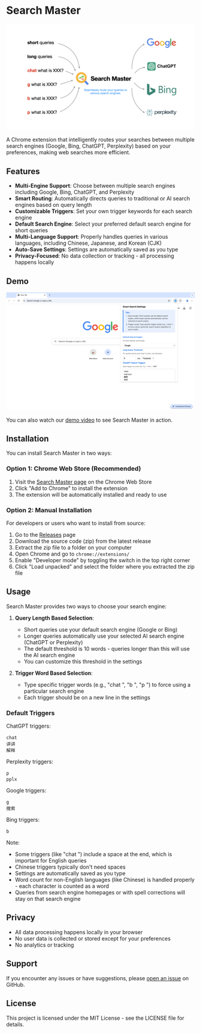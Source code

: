 # Search Master
![Cover](./assets/cover.png)

A Chrome extension that intelligently routes your searches between multiple search engines (Google, Bing, ChatGPT, Perplexity) based on your preferences, making web searches more efficient.

## Features

- **Multi-Engine Support**: Choose between multiple search engines including Google, Bing, ChatGPT, and Perplexity
- **Smart Routing**: Automatically directs queries to traditional or AI search engines based on query length
- **Customizable Triggers**: Set your own trigger keywords for each search engine
- **Default Search Engine**: Select your preferred default search engine for short queries
- **Multi-Language Support**: Properly handles queries in various languages, including Chinese, Japanese, and Korean (CJK)
- **Auto-Save Settings**: Settings are automatically saved as you type
- **Privacy-Focused**: No data collection or tracking - all processing happens locally

## Demo
![Demo](./assets/demo.png)

You can also watch our [demo video](https://www.youtube.com/watch?v=rYYtY0F76uM) to see Search Master in action.

## Installation

You can install Search Master in two ways:

### Option 1: Chrome Web Store (Recommended)

1. Visit the [Search Master page](https://chromewebstore.google.com/detail/search-master/afdjfknkcnildioigkobmbjakfnggolp) on the Chrome Web Store
2. Click "Add to Chrome" to install the extension
3. The extension will be automatically installed and ready to use

### Option 2: Manual Installation

For developers or users who want to install from source:

1. Go to the [Releases](https://github.com/irgb/search-master/tags) page
2. Download the source code (zip) from the latest release
3. Extract the zip file to a folder on your computer
4. Open Chrome and go to `chrome://extensions/`
5. Enable "Developer mode" by toggling the switch in the top right corner
6. Click "Load unpacked" and select the folder where you extracted the zip file

## Usage

Search Master provides two ways to choose your search engine:

1. **Query Length Based Selection**:
   - Short queries use your default search engine (Google or Bing)
   - Longer queries automatically use your selected AI search engine (ChatGPT or Perplexity)
   - The default threshold is 10 words - queries longer than this will use the AI search engine
   - You can customize this threshold in the settings

2. **Trigger Word Based Selection**:
   - Type specific trigger words (e.g., "chat ", "b ", "p ") to force using a particular search engine
   - Each trigger should be on a new line in the settings

### Default Triggers

ChatGPT triggers:
```
chat 
讲讲
解释
```

Perplexity triggers:
```
p 
pplx 
```

Google triggers:
```
g 
搜索
```

Bing triggers:
```
b 
```

Note: 
- Some triggers (like "chat ") include a space at the end, which is important for English queries
- Chinese triggers typically don't need spaces
- Settings are automatically saved as you type
- Word count for non-English languages (like Chinese) is handled properly - each character is counted as a word
- Queries from search engine homepages or with spell corrections will stay on that search engine

## Privacy

- All data processing happens locally in your browser
- No user data is collected or stored except for your preferences
- No analytics or tracking

## Support

If you encounter any issues or have suggestions, please [open an issue](https://github.com/irgb/search-master/issues) on GitHub.

## License

This project is licensed under the MIT License - see the LICENSE file for details.
